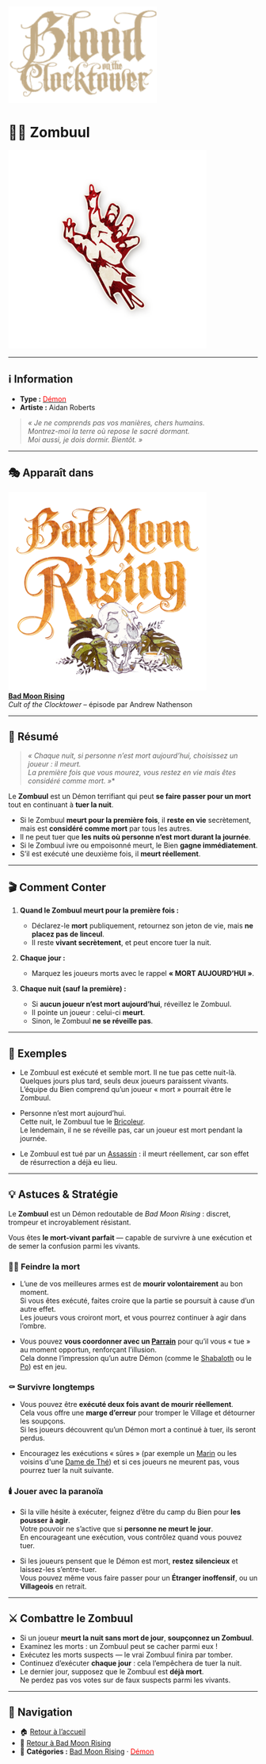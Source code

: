 <p align="left">
  <a href="/botc-fr-bambi/">
    <img src="../images/logo.png" alt="Accueil BotC FR" width="300">
  </a>
</p>

# 🧟‍♂️ **Zombuul**

[<img src="../images/Icon_zombuul.png" alt="Zombuul" width="400">](zombuul.md)

---

## ℹ️ Information  

- **Type :** [<span style="color:red">Démon</span>](../demons.md)  
- **Artiste :** Aidan Roberts  

> *« Je ne comprends pas vos manières, chers humains.  
> Montrez-moi la terre où repose le sacré dormant.  
> Moi aussi, je dois dormir. Bientôt. »*

---

## 🎭 Apparaît dans  

[<img src="../images/Logo_bad_moon_rising-1.png" alt="Bad Moon Rising" width="400">](../bmr.md)  
[**Bad Moon Rising**](../bmr.md)  
*Cult of the Clocktower* – épisode par Andrew Nathenson  

---

## 📖 Résumé  

> **« Chaque nuit*, si personne n’est mort aujourd’hui, choisissez un joueur : il meurt.  
> La première fois que vous mourez, vous restez en vie mais êtes considéré comme mort. »**

Le **Zombuul** est un Démon terrifiant qui peut **se faire passer pour un mort** tout en continuant à **tuer la nuit**.  

- Si le Zombuul **meurt pour la première fois**, il **reste en vie** secrètement, mais est **considéré comme mort** par tous les autres.  
- Il ne peut tuer que **les nuits où personne n’est mort durant la journée**.  
- Si le Zombuul ivre ou empoisonné meurt, le Bien **gagne immédiatement**.  
- S’il est exécuté une deuxième fois, il **meurt réellement**.

---

## 🎬 Comment Conter  

1. **Quand le Zombuul meurt pour la première fois :**  
   - Déclarez-le **mort** publiquement, retournez son jeton de vie, mais **ne placez pas de linceul**.  
   - Il reste **vivant secrètement**, et peut encore tuer la nuit.  

2. **Chaque jour :**  
   - Marquez les joueurs morts avec le rappel **« MORT AUJOURD’HUI »**.  

3. **Chaque nuit (sauf la première) :**  
   - Si **aucun joueur n’est mort aujourd’hui**, réveillez le Zombuul.  
   - Il pointe un joueur : celui-ci **meurt**.  
   - Sinon, le Zombuul **ne se réveille pas**.  

---

## 🧾 Exemples  

- Le Zombuul est exécuté et semble mort. Il ne tue pas cette nuit-là.  
  Quelques jours plus tard, seuls deux joueurs paraissent vivants.  
  L’équipe du Bien comprend qu’un joueur « mort » pourrait être le Zombuul.  

- Personne n’est mort aujourd’hui.  
  Cette nuit, le Zombuul tue le [Bricoleur](bricoleur.md).  
  Le lendemain, il ne se réveille pas, car un joueur est mort pendant la journée.  

- Le Zombuul est tué par un [Assassin](assassin.md) : il meurt réellement, car son effet de résurrection a déjà eu lieu.  

---

## 💡 Astuces & Stratégie  

Le **Zombuul** est un Démon redoutable de *Bad Moon Rising* : discret, trompeur et incroyablement résistant.  

Vous êtes **le mort-vivant parfait** — capable de survivre à une exécution et de semer la confusion parmi les vivants.

### 🧟‍♀️ Feindre la mort  

- L’une de vos meilleures armes est de **mourir volontairement** au bon moment.  
  Si vous êtes exécuté, faites croire que la partie se poursuit à cause d’un autre effet.  
  Les joueurs vous croiront mort, et vous pourrez continuer à agir dans l’ombre.  

- Vous pouvez **vous coordonner avec un [Parrain](parrain.md)** pour qu’il vous « tue » au moment opportun, renforçant l’illusion.  
  Cela donne l’impression qu’un autre Démon (comme le [Shabaloth](shabaloth.md) ou le [Po](po.md)) est en jeu.  

### ⚰️ Survivre longtemps  

- Vous pouvez être **exécuté deux fois avant de mourir réellement**.  
  Cela vous offre une **marge d’erreur** pour tromper le Village et détourner les soupçons.  
  Si les joueurs découvrent qu’un Démon mort a continué à tuer, ils seront perdus.  

- Encouragez les exécutions « sûres » (par exemple un [Marin](marin.md) ou les voisins d'une [Dame de Thé](damedethe.md)) et
  si ces joueurs ne meurent pas, vous pourrez tuer la nuit suivante.  

### 🕯️ Jouer avec la paranoïa  

- Si la ville hésite à exécuter, feignez d’être du camp du Bien pour **les pousser à agir**.  
  Votre pouvoir ne s’active que si **personne ne meurt le jour**.  
  En encourageant une exécution, vous contrôlez quand vous pouvez tuer.  

- Si les joueurs pensent que le Démon est mort, **restez silencieux** et laissez-les s’entre-tuer.  
  Vous pouvez même vous faire passer pour un **Étranger inoffensif**, ou un **Villageois** en retrait.  

---

## ⚔️ Combattre le Zombuul  

- Si un joueur **meurt la nuit sans mort de jour**, **soupçonnez un Zombuul**.  
- Examinez les morts : un Zombuul peut se cacher parmi eux !  
- Exécutez les morts suspects — le vrai Zombuul finira par tomber.  
- Continuez d’exécuter **chaque jour** : cela l’empêchera de tuer la nuit.  
- Le dernier jour, supposez que le Zombuul est **déjà mort**.  
  Ne perdez pas vos votes sur de faux suspects parmi les vivants.  

---

## 📂 Navigation  

- 🏠 [Retour à l’accueil](../README.md)  
- 🌙 [Retour à Bad Moon Rising](../bmr.md)  
- 📂 **Catégories :** [Bad Moon Rising](../bmr.md) · [<span style="color:red">Démon</span>](../demons.md)
